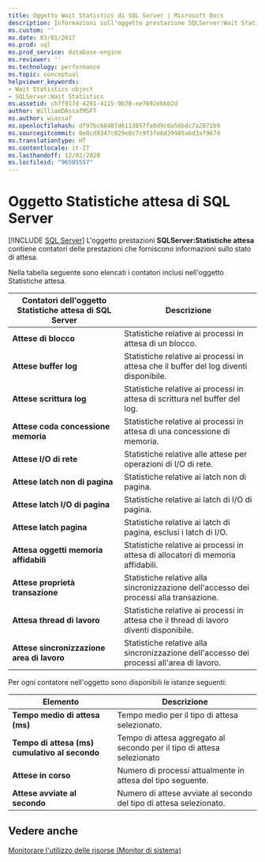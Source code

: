 ```yaml
---
title: Oggetto Wait Statistics di SQL Server | Microsoft Docs
description: Informazioni sull'oggetto prestazione SQLServer:Wait Statistics, che contiene contatori delle prestazioni che forniscono informazioni sullo stato di attesa.
ms.custom: ''
ms.date: 03/01/2017
ms.prod: sql
ms.prod_service: database-engine
ms.reviewer: ''
ms.technology: performance
ms.topic: conceptual
helpviewer_keywords:
- Wait Statistics object
- SQLServer:Wait Statistics
ms.assetid: cb7f917d-4291-4115-9b78-ee7692ebbb2d
author: WilliamDAssafMSFT
ms.author: wiassaf
ms.openlocfilehash: df97bc68487d6113857fa0d9c6a56bdc7a2871b9
ms.sourcegitcommit: 0e0cd9347c029e0c7c9f3fe6d39985a6d3af967d
ms.translationtype: HT
ms.contentlocale: it-IT
ms.lasthandoff: 12/02/2020
ms.locfileid: "96505557"
---
```

# <a name="sql-server-wait-statistics-object"></a>Oggetto Statistiche attesa di SQL Server
 [!INCLUDE [SQL Server](../../includes/applies-to-version/sqlserver.md)]
  L'oggetto prestazioni **SQLServer:Statistiche attesa** contiene contatori delle prestazioni che forniscono informazioni sullo stato di attesa.  
  
 Nella tabella seguente sono elencati i contatori inclusi nell'oggetto Statistiche attesa.  
  
|Contatori dell'oggetto Statistiche attesa di SQL Server|Descrizione|  
|-----------------------------------------|-----------------|  
|**Attese di blocco**|Statistiche relative ai processi in attesa di un blocco.|  
|**Attese buffer log**|Statistiche relative ai processi in attesa che il buffer del log diventi disponibile.|  
|**Attese scrittura log**|Statistiche relative ai processi in attesa di scrittura nel buffer del log.|  
|**Attese coda concessione memoria**|Statistiche relative ai processi in attesa di una concessione di memoria.|  
|**Attese I/O di rete**|Statistiche relative alle attese per operazioni di I/O di rete.|  
|**Attese latch non di pagina**|Statistiche relative ai latch non di pagina.|  
|**Attese latch I/O di pagina**|Statistiche relative ai latch di I/O di pagina.|  
|**Attese latch pagina**|Statistiche relative ai latch di pagina, esclusi i latch di I/O.|  
|**Attesa oggetti memoria affidabili**|Statistiche relative ai processi in attesa di allocatori di memoria affidabili.|  
|**Attese proprietà transazione**|Statistiche relative alla sincronizzazione dell'accesso dei processi alla transazione.|  
|**Attesa thread di lavoro**|Statistiche relative ai processi in attesa che il thread di lavoro diventi disponibile.|  
|**Attese sincronizzazione area di lavoro**|Statistiche relative alla sincronizzazione dell'accesso dei processi all'area di lavoro.|  
  
 Per ogni contatore nell'oggetto sono disponibili le istanze seguenti:  
  
|Elemento|Descrizione|  
|----------|-----------------|  
|**Tempo medio di attesa (ms)**|Tempo medio per il tipo di attesa selezionato.|  
|**Tempo di attesa (ms) cumulativo al secondo**|Tempo di attesa aggregato al secondo per il tipo di attesa selezionato|  
|**Attese in corso**|Numero di processi attualmente in attesa del tipo seguente.|  
|**Attese avviate al secondo**|Numero di attese avviate al secondo del tipo di attesa selezionato.|  
  
## <a name="see-also"></a>Vedere anche  
 [Monitorare l'utilizzo delle risorse &#40;Monitor di sistema&#41;](../../relational-databases/performance-monitor/monitor-resource-usage-system-monitor.md)  
  
  
